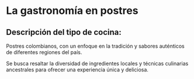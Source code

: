 # La gastronomía en postres

## Descripción del tipo de cocina: 

Postres colombianos, con un enfoque en la tradición y sabores auténticos de diferentes regiones del país. 

Se busca resaltar la diversidad de ingredientes locales y técnicas  culinarias ancestrales para ofrecer una experiencia única y deliciosa.